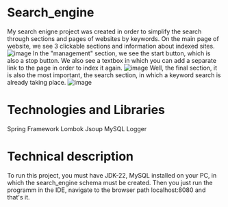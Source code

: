 # Search_engine
My search enigne project was created in order to simplify the search through sections and pages of websites by keywords.
On the main page of website, we see 3 clickable sections and information about indexed sites.
![image](https://github.com/user-attachments/assets/4e1c9586-c3ea-4f97-84bd-37b4d8aa3903)
In the "management" section, we see the start button, which is also a stop button. We also see a textbox in which you can add a separate link to the page in order to index it again.
![image](https://github.com/user-attachments/assets/82b6dee6-8aa6-4d1b-8b6c-8fa8d8c32e97)
Well, the final section, it is also the most important, the search section, in which a keyword search is already taking place.
![image](https://github.com/user-attachments/assets/fc7ea36e-6137-4ba9-bcc0-e0ce08f8b28f)
# Technologies and Libraries 
Spring Framework
Lombok
Jsoup
MySQL
Logger
# Technical description
To run this project, you must have JDK-22, MySQL installed on your PC, in which the search_engine schema must be created. Then you just run the programm in the IDE, navigate to the browser path localhost:8080 and that's it.


